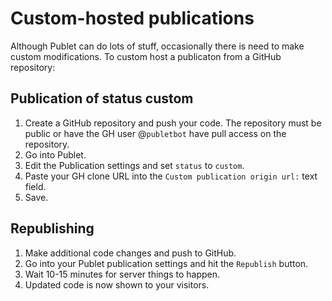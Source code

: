 Custom-hosted publications
==========================

Although Publet can do lots of stuff, occasionally there is need to make custom
modifications. To custom host a publicaton from a GitHub repository:

## Publication of status custom

1.  Create a GitHub repository and push your code. The repository must be public
    or have the GH user @`publetbot` have pull access on the repository.
2.  Go into Publet.
3.  Edit the Publication settings and set `status` to `custom`.
4.  Paste your GH clone URL into the `Custom publication origin url:` text
    field.
5.  Save.

## Republishing

1.  Make additional code changes and push to GitHub.
2.  Go into your Publet publication settings and hit the `Republish` button.
3.  Wait 10-15 minutes for server things to happen.
4.  Updated code is now shown to your visitors.
